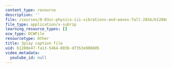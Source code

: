 ```yaml
---
content_type: resource
description: ''
file: /courses/8-03sc-physics-iii-vibrations-and-waves-fall-2016/b1280e47fa135464803bd7353e986605_BX4QPdP7fT8.vtt
file_type: application/x-subrip
learning_resource_types: []
ocw_type: OCWFile
resourcetype: Other
title: 3play caption file
uid: b1280e47-fa13-5464-803b-d7353e986605
video_metadata:
  youtube_id: null
---
```

